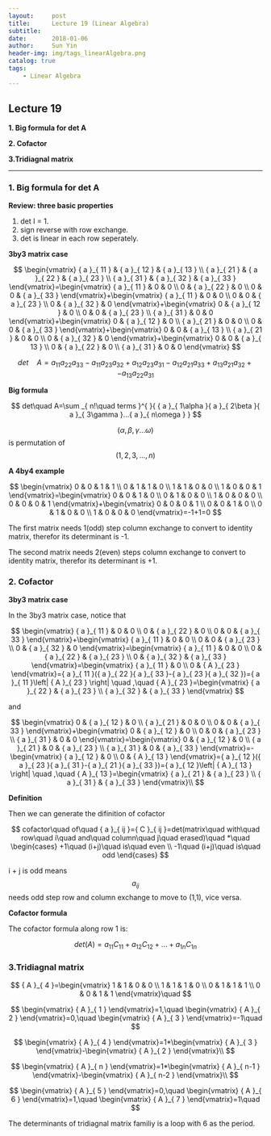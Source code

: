 ```yaml
---
layout:     post
title:      Lecture 19 (Linear Algebra)
subtitle:   
date:       2018-01-06
author:     Sun Yin
header-img: img/tags_linearAlgebra.png
catalog: true
tags:
    - Linear Algebra
---
```

## Lecture 19

**1. Big formula for det A**

**2. Cofactor**

**3.Tridiagnal matrix** 

---

### 1. Big formula for det A

**Review: three basic properties**

1. det I = 1.
2. sign reverse with row exchange.
3. det is linear in each row seperately.

**3by3 matrix case**

$$
\begin{vmatrix} { a }_{ 11 } & { a }_{ 12 } & { a }_{ 13 } \\ { a }_{ 21 } & { a }_{ 22 } & { a }_{ 23 } \\ { a }_{ 31 } & { a }_{ 32 } & { a }_{ 33 } \end{vmatrix}=\begin{vmatrix} { a }_{ 11 } & 0 & 0 \\ 0 & { a }_{ 22 } & 0 \\ 0 & 0 & { a }_{ 33 } \end{vmatrix}+\begin{vmatrix} { a }_{ 11 } & 0 & 0 \\ 0 & 0 & { a }_{ 23 } \\ 0 & { a }_{ 32 } & 0 \end{vmatrix}+\begin{vmatrix} 0 & { a }_{ 12 } & 0 \\ 0 & 0 & { a }_{ 23 } \\ { a }_{ 31 } & 0 & 0 \end{vmatrix}+\begin{vmatrix} 0 & { a }_{ 12 } & 0 \\ { a }_{ 21 } & 0 & 0 \\ 0 & 0 & { a }_{ 33 } \end{vmatrix}+\begin{vmatrix} 0 & 0 & { a }_{ 13 } \\ { a }_{ 21 } & 0 & 0 \\ 0 & { a }_{ 32 } & 0 \end{vmatrix}+\begin{vmatrix} 0 & 0 & { a }_{ 13 } \\ 0 & { a }_{ 22 } & 0 \\ { a }_{ 31 } & 0 & 0 \end{vmatrix}
$$

$$
det\quad A={ a }_{ 11 }{ a }_{ 22 }{ a }_{ 33 }-{ a }_{ 11 }{ a }_{ 23 }{ a }_{ 32 }+{ a }_{ 12 }{ a }_{ 23 }{ a }_{ 31 }-{ a }_{ 12 }{ a }_{ 21 }{ a }_{ 33 }+{ a }_{ 13 }{ a }_{ 21 }{ a }_{ 32 }+{ -a }_{ 13 }{ a }_{ 22 }{ a }_{ 31 }
$$

**Big formula**

$$
det\quad A=\sum _{ n!\quad terms }^{  }{ { a }_{ 1\alpha  }{ a }_{ 2\beta  }{ a }_{ 3\gamma  }...{ a }_{ n\omega  } } 
$$

$$(\alpha ,\beta ,\gamma ...\omega )$$ is permutation of $$(1, 2, 3,...,n)$$

**A 4by4 example**

$$
\begin{vmatrix} 0 & 0 & 1 & 1 \\ 0 & 1 & 1 & 0 \\ 1 & 1 & 0 & 0 \\ 1 & 0 & 0 & 1 \end{vmatrix}=\begin{vmatrix} 0 & 0 & 1 & 0 \\ 0 & 1 & 0 & 0 \\ 1 & 0 & 0 & 0 \\ 0 & 0 & 0 & 1 \end{vmatrix}+\begin{vmatrix} 0 & 0 & 0 & 1 \\ 0 & 0 & 1 & 0 \\ 0 & 1 & 0 & 0 \\ 1 & 0 & 0 & 0 \end{vmatrix}=-1+1=0
$$

The first matrix needs 1(odd) step column exchange to convert to identity matrix, therefor its determinant is -1.

The second matrix needs 2(even) steps column exchange to convert to identity matrix, therefor its determinant is +1.

### 2. Cofactor

**3by3 matrix case**

In the 3by3 matrix case, notice that

$$
\begin{vmatrix} { a }_{ 11 } & 0 & 0 \\ 0 & { a }_{ 22 } & 0 \\ 0 & 0 & { a }_{ 33 } \end{vmatrix}+\begin{vmatrix} { a }_{ 11 } & 0 & 0 \\ 0 & 0 & { a }_{ 23 } \\ 0 & { a }_{ 32 } & 0 \end{vmatrix}=\begin{vmatrix} { a }_{ 11 } & 0 & 0 \\ 0 & { a }_{ 22 } & { a }_{ 23 } \\ 0 & { a }_{ 32 } & { a }_{ 33 } \end{vmatrix}=\begin{vmatrix} { a }_{ 11 } & 0 \\ 0 & { A }_{ 23 } \end{vmatrix}={ a }_{ 11 }({ a }_{ 22 }{ a }_{ 33 }-{ a }_{ 23 }{ a }_{ 32 })={ a }_{ 11 }\left| { A }_{ 23 } \right| \quad ,\quad { A }_{ 23 }=\begin{vmatrix} { a }_{ 22 } & { a }_{ 23 } \\ { a }_{ 32 } & { a }_{ 33 } \end{vmatrix}
$$

and

$$
\begin{vmatrix} 0 & { a }_{ 12 } & 0 \\ { a }_{ 21 } & 0 & 0 \\ 0 & 0 & { a }_{ 33 } \end{vmatrix}+\begin{vmatrix} 0 & { a }_{ 12 } & 0 \\ 0 & 0 & { a }_{ 23 } \\ { a }_{ 31 } & 0 & 0 \end{vmatrix}=\begin{vmatrix} 0 & { a }_{ 12 } & 0 \\ { a }_{ 21 } & 0 & { a }_{ 23 } \\ { a }_{ 31 } & 0 & { a }_{ 33 } \end{vmatrix}=-\begin{vmatrix} { a }_{ 12 } & 0 \\ 0 & { A }_{ 13 } \end{vmatrix}={ a }_{ 12 }({ a }_{ 23 }{ a }_{ 31 }-{ a }_{ 21 }{ a }_{ 33 })={ a }_{ 12 }\left| { A }_{ 13 } \right| \quad ,\quad { A }_{ 13 }=\begin{vmatrix} { a }_{ 21 } & { a }_{ 23 } \\ { a }_{ 31 } & { a }_{ 33 } \end{vmatrix}\\
$$

**Definition**


Then we can generate the difinition of cofactor

$$
cofactor\quad of\quad { a }_{ ij }={ C }_{ ij }=det(matrix\quad with\quad row\quad i\quad and\quad column\quad j\quad erased)\quad *\quad \begin{cases} +1\quad (i+j)\quad is\quad even \\ -1\quad (i+j)\quad is\quad odd \end{cases}
$$

i + j is odd means $${a}_{ij}$$ needs odd step row and column exchange to move to (1,1), vice versa.

**Cofactor formula**

The cofactor formula along row 1 is:

$$
det(A)={ a }_{ 11 }{ C }_{ 11 }+{ a }_{ 12 }{ C }_{ 12 }+...+{ a }_{ 1n }{ C }_{ 1n }
$$

### 3.Tridiagnal matrix

$$
{ A }_{ 4 }=\begin{vmatrix} 1 & 1 & 0 & 0 \\ 1 & 1 & 1 & 0 \\ 0 & 1 & 1 & 1 \\ 0 & 0 & 1 & 1 \end{vmatrix}\quad 
$$

$$
\begin{vmatrix} { A }_{ 1 } \end{vmatrix}=1,\quad \begin{vmatrix} { A }_{ 2 } \end{vmatrix}=0,\quad \begin{vmatrix} { A }_{ 3 } \end{vmatrix}=-1\quad 
$$

$$
\begin{vmatrix} { A }_{ 4 } \end{vmatrix}=1*\begin{vmatrix} { A }_{ 3 } \end{vmatrix}-\begin{vmatrix} { A }_{ 2 } \end{vmatrix}\\ 
$$

$$
\begin{vmatrix} { A }_{ n } \end{vmatrix}=1*\begin{vmatrix} { A }_{ n-1 } \end{vmatrix}-\begin{vmatrix} { A }_{ n-2 } \end{vmatrix}\\ 
$$

$$
\begin{vmatrix} { A }_{ 5 } \end{vmatrix}=0,\quad \begin{vmatrix} { A }_{ 6 } \end{vmatrix}=1,\quad \begin{vmatrix} { A }_{ 7 } \end{vmatrix}=1\quad 
$$

The determinants of tridiagnal matrix familiy is a loop with 6 as the period.


